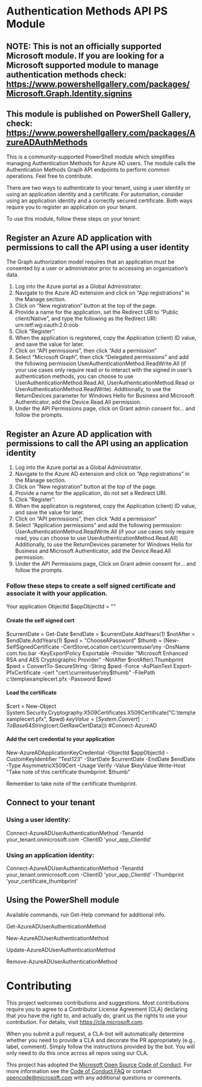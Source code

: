 ﻿# Authentication Methods API PS Module

## NOTE: This is not an officially supported Microsoft module. If you are looking for a Microsoft supported module to manage authentication methods check: https://www.powershellgallery.com/packages/Microsoft.Graph.Identity.signins

## This module is published on PowerShell Gallery, check: https://www.powershellgallery.com/packages/AzureADAuthMethods

This is a community-supported PowerShell module which simplifies managing Authentication Methods for Azure AD users. The module calls the Authentication Methods Graph API endpoints to perform common operations. Feel free to contribute.

There are two ways to authenticate to your tenant, using a user identity or using an application identity and a certificate. For automation, consider using an application identity and a correctly secured certificate.
Both ways require you to register an application on your tenant.

To use this module, follow these steps on your tenant:


## Register an Azure AD application with permissions to call the API using a user identity

The Graph authorization model requires that an application must be consented by a user or administrator prior to accessing an organization’s data.  
1.	Log into the Azure portal as a Global Administrator.
2.	Navigate to the Azure AD extension and click on “App registrations” in the Manage section.
3.	Click on “New registration” button at the top of the page.
4.	Provide a name for the application, set the Redirect URI to “Public client/Native”, and type the following as the Redirect URI:
urn:ietf:wg:oauth:2.0:oob
5.	Click “Register”.
6.	When the application is registered, copy the Application (client) ID value, and save the value for later.
7.	Click on “API permissions”, then click “Add a permission”
8.	Select “Microsoft Graph”, then click “Delegated permissions” and add the following permission
UserAuthenticationMethod.ReadWrite.All (if your use cases only require read or to interact with the signed in user’s authentication methods, you can choose to use UserAuthenticationMethod.Read.All, UserAuthenticationMethod.Read or UserAuthenticationMethod.ReadWrite).
Additionally, to use the ReturnDevices parameter for Windows Hello for Business and Microsoft Authenticator, add the Device.Read.All permission.
9.	Under the API Permissions page, click on Grant admin consent for… and follow the prompts.


## Register an Azure AD application with permissions to call the API using an application identity

1.	Log into the Azure portal as a Global Administrator.
2.	Navigate to the Azure AD extension and click on “App registrations” in the Manage section.
3.	Click on “New registration” button at the top of the page.
4.	Provide a name for the application, do not set a Redirect URI.
5.	Click “Register”.
6.	When the application is registered, copy the Application (client) ID value, and save the value for later.
7.	Click on “API permissions”, then click “Add a permission”
8.	 Select “Application permissions” and add the following permission:
UserAuthenticationMethod.ReadWrite.All (if your use cases only require read, you can choose to use UserAuthenticationMethod.Read.All)
Additionally, to use the ReturnDevices parameter for Windows Hello for Business and Microsoft Authenticator, add the Device.Read.All permission.
9.	Under the API Permissions page, Click on Grant admin consent for… and follow the prompts.

### Follow these steps to create a self signed certificate and associate it with your application.

Your application ObjectId
$appObjectId = ""

#### Create the self signed cert
$currentDate = Get-Date
$endDate = $currentDate.AddYears(1)
$notAfter = $endDate.AddYears(1)
$pwd = "ChooseAPassword"
$thumb = (New-SelfSignedCertificate -CertStoreLocation cert:\currentuser\my -DnsName com.foo.bar -KeyExportPolicy Exportable -Provider "Microsoft Enhanced RSA and AES Cryptographic Provider" -NotAfter $notAfter).Thumbprint
$pwd = ConvertTo-SecureString -String $pwd -Force -AsPlainText
Export-PfxCertificate -cert "cert:\currentuser\my\$thumb" -FilePath c:\temp\examplecert.pfx -Password $pwd

#### Load the certificate
$cert = New-Object System.Security.Cryptography.X509Certificates.X509Certificate("C:\temp\examplecert.pfx", $pwd)
$keyValue = [System.Convert]::ToBase64String($cert.GetRawCertData())
#Connect-AzureAD

#### Add the cert credential to your application
New-AzureADApplicationKeyCredential -ObjectId $appObjectId -CustomKeyIdentifier "Test123" -StartDate $currentDate -EndDate $endDate -Type AsymmetricX509Cert -Usage Verify -Value $keyValue
Write-Host "Take note of this certificate thumbprint: $thumb"

Remember to take note of the certificate thumbprint.



## Connect to your tenant

### Using a user identity:

Connect-AzureADUserAuthenticationMethod -TenantId your_tenant.onmicrosoft.com -ClientID 'your_app_ClientId'

### Using an application identity:

Connect-AzureADUserAuthenticationMethod -TenantId your_tenant.onmicrosoft.com -ClientID 'your_app_ClientId'  -Thumbprint 'your_certificate_thumbprint'



 
##   Using the PowerShell module

Available commands, run Get-Help command for additional info.

Get-AzureADUserAuthenticationMethod

New-AzureADUserAuthenticationMethod

Update-AzureADUserAuthenticationMethod

Remove-AzureADUserAuthenticationMethod

# Contributing

This project welcomes contributions and suggestions.  Most contributions require you to agree to a
Contributor License Agreement (CLA) declaring that you have the right to, and actually do, grant us
the rights to use your contribution. For details, visit https://cla.microsoft.com.

When you submit a pull request, a CLA-bot will automatically determine whether you need to provide
a CLA and decorate the PR appropriately (e.g., label, comment). Simply follow the instructions
provided by the bot. You will only need to do this once across all repos using our CLA.

This project has adopted the [Microsoft Open Source Code of Conduct](https://opensource.microsoft.com/codeofconduct/).
For more information see the [Code of Conduct FAQ](https://opensource.microsoft.com/codeofconduct/faq/) or
contact [opencode@microsoft.com](mailto:opencode@microsoft.com) with any additional questions or comments.
